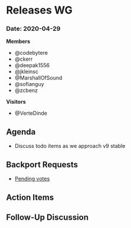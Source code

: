 # Releases WG

### Date: 2020-04-29

**Members**

* @codebytere 
* @ckerr
* @deepak1556
* @jkleinsc 
* @MarshallOfSound
* @sofianguy
* @zcbenz

**Visitors**
* @VerteDinde

## Agenda

* Discuss todo items as we approach v9 stable

## Backport Requests

* [Pending votes](https://github.com/electron/electron/pulls?q=is%3Apr+is%3Aopen+label%3A%22pending-vote+🗳%22)

## Action Items

## Follow-Up Discussion

